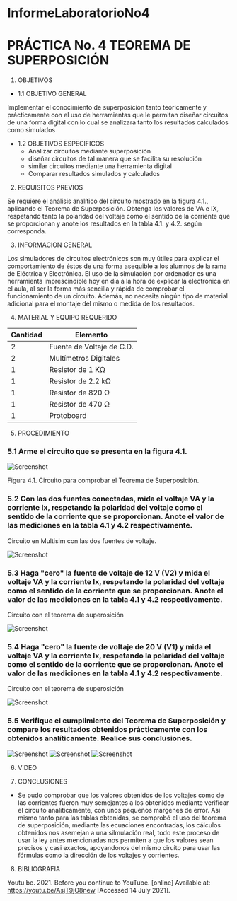 InformeLaboratorioNo4
==========================
# PRÁCTICA No. 4 TEOREMA DE SUPERPOSICIÓN 
1. OBJETIVOS
* 1.1 OBJETIVO GENERAL

Implementar el conocimiento de superposición tanto teóricamente y prácticamente con el uso de herramientas que le permitan diseñar circuitos de una forma digital con lo cual se analizara tanto los resultados calculados como simulados 

* 1.2 OBJETIVOS ESPECIFICOS
  * Analizar circuitos mediante superposición
  * diseñar circuitos de tal manera que se facilita su resolución 
  * similar circuitos mediante una herramienta digital 
  * Comparar resultados simulados y calculados 

2. REQUISITOS PREVIOS

Se requiere el análisis analítico del circuito mostrado en la figura 4.1., aplicando el Teorema de Superposición. Obtenga los valores de VA e IX, respetando tanto la   polaridad del voltaje como el sentido de la corriente que se proporcionan y anote los resultados en la tabla 4.1. y 4.2. según corresponda.

3. INFORMACION GENERAL 

Los simuladores de circuitos electrónicos son muy útiles para explicar el comportamiento de éstos de una forma asequible a los alumnos de la rama de Eléctrica y Electrónica. El uso de la simulación por ordenador es una herramienta imprescindible hoy en día a la hora de explicar la electrónica en el aula, al ser la forma más sencilla y rápida de comprobar el funcionamiento de un circuito. Además, no necesita ningún tipo de material adicional para el montaje del mismo o medida de los resultados.

4. MATERIAL Y EQUIPO REQUERIDO

| Cantidad | Elemento | 
| --------- | --------- | 
| 2 | Fuente de Voltaje de C.D. | 
| 2 | Multímetros Digitales | 
| 1 | Resistor de 1 KΩ |
| 1 | Resistor de 2.2 kΩ | 
| 1 | Resistor de 820 Ω |
| 1 | Resistor de 470 Ω |
| 1 | Protoboard |

5. PROCEDIMIENTO

### 5.1 Arme el circuito que se presenta en la figura 4.1.

 ![Screenshot](LaboratorioNo4/1.jpg)
 
Figura 4.1. Circuito para comprobar el Teorema de Superposición.

### 5.2 Con las dos fuentes conectadas, mida el voltaje VA y la corriente Ix, respetando la polaridad del voltaje como el sentido de la corriente que se proporcionan. Anote el valor de las mediciones en la tabla 4.1 y 4.2 respectivamente.

 Circuito en Multisim con las dos fuentes de voltaje.

 ![Screenshot](LaboratorioNo4/2.jpg)
 
### 5.3 Haga "cero" la fuente de voltaje de 12 V (V2) y mida el voltaje VA y la corriente Ix, respetando la polaridad del voltaje como el sentido de la corriente que se proporcionan. Anote el valor de las mediciones en la tabla 4.1 y 4.2 respectivamente.

Circuito con el teorema de superosición

 ![Screenshot](LaboratorioNo4/3.jpg)

### 5.4 Haga "cero" la fuente de voltaje de 20 V (V1) y mida el voltaje VA y la corriente Ix, respetando la polaridad del voltaje como el sentido de la corriente que se proporcionan. Anote el valor de las mediciones en la tabla 4.1 y 4.2 respectivamente.

Circuito con el teorema de superosición

 ![Screenshot](LaboratorioNo4/4.jpg)

### 5.5 Verifique el cumplimiento del Teorema de Superposición y compare los resultados obtenidos prácticamente con los obtenidos analíticamente. Realice sus conclusiones.

![Screenshot](LaboratorioNo4/5.jpg)
![Screenshot](LaboratorioNo4/6.jpg)
![Screenshot](LaboratorioNo4/7.jpg)

6. VIDEO



7. CONCLUSIONES

 - Se pudo comprobar que los valores obtenidos de los voltajes como de las corrientes fueron muy semejantes a los obtenidos mediante verificar el circuito analiticamente, con unos pequeños margenes de error.
Asi mismo tanto para las tablas obtenidas, se comprobó el uso del teorema de superposición, mediante las ecuaciones encontradas, los cálculos obtenidos nos asemejan a una silmulación real, todo este proceso de usar la ley antes mencionadas nos permiten a que los valores sean precisos y casi exactos, apoyandonos del mismo ciruito para usar las fórmulas como la dirección de los voltajes y corrientes.

8. BIBLIOGRAFIA

Youtu.be. 2021. Before you continue to YouTube. [online] Available at: <https://youtu.be/AsjT9jO8new> [Accessed 14 July 2021].
